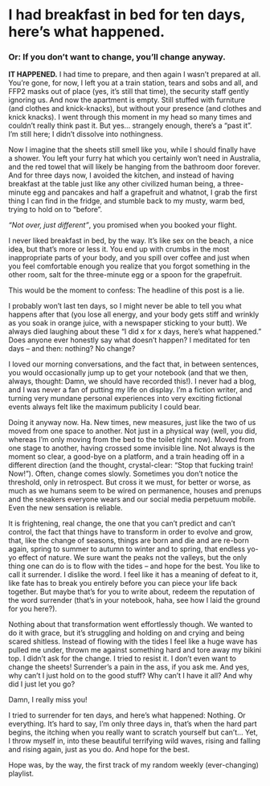 # I had breakfast in bed for ten days, here’s what happened. 
### Or: If you don’t want to change, you’ll change anyway.

**IT HAPPENED.** I had time to prepare, and then again I wasn’t prepared at all. You’re gone, for now, I left you at a train station, tears and sobs and all, and FFP2 masks out of place (yes, it’s still that time), the security staff gently ignoring us. And now the apartment is empty. Still stuffed with furniture (and clothes and knick-knacks), but without your presence (and clothes and knick knacks). I went through this moment in my head so many times and couldn’t really think past it. But yes… strangely enough, there’s a “past it”. I’m still here; I didn’t dissolve into nothingness.  

Now I imagine that the sheets still smell like you, while I should finally have a shower. You left your furry hat which you certainly won’t need in Australia, and the red towel that will likely be hanging from the bathroom door forever. And for three days now, I avoided the kitchen, and instead of having breakfast at the table just like any other civilized human being, a three-minute egg and pancakes and half a grapefruit and whatnot, I grab the first thing I can find in the fridge, and stumble back to my musty, warm bed, trying to hold on to “before”. 

*“Not over, just different”*, you promised when you booked your flight. 

I never liked breakfast in bed, by the way. It’s like sex on the beach, a nice idea, but that’s more or less it. You end up with crumbs in the most inappropriate parts of your body, and you spill over coffee and just when you feel comfortable enough you realize that you forgot something in the other room, salt for the three-minute egg or a spoon for the grapefruit. 

This would be the moment to confess: The headline of this post is a lie. 

I probably won’t last ten days, so I might never be able to tell you what happens after that (you lose all energy, and your body gets stiff and wrinkly as you soak in orange juice, with a newspaper sticking to your butt). We always died laughing about these “I did x for x days, here’s what happened.” Does anyone ever honestly say what doesn’t happen? I meditated for ten days – and then: nothing? No change? 

I loved our morning conversations, and the fact that, in between sentences, you would occasionally jump up to get your notebook (and that we then, always, thought: Damn, we should have recorded this!). I never had a blog, and I was never a fan of putting my life on display. I’m a fiction writer, and turning very mundane personal experiences into very exciting fictional events always felt like the maximum publicity I could bear. 

Doing it anyway now. Ha. New times, new measures, just like the two of us moved from one space to another. Not just in a physical way (well, you did, whereas I’m only moving from the bed to the toilet right now). Moved from one stage to another, having crossed some invisible line. Not always is the moment so clear, a good-bye on a platform, and a train heading off in a different direction (and the thought, crystal-clear: “Stop that fucking train! Now!”). Often, change comes slowly. Sometimes you don’t notice the threshold, only in retrospect. But cross it we must, for better or worse, as much as we humans seem to be wired on permanence, houses and prenups and the sneakers everyone wears and our social media perpetuum mobile. Even the new sensation is reliable. 

It is frightening, real change, the one that you can’t predict and can’t control, the fact that things have to transform in order to evolve and grow, that, like the change of seasons, things are born and die and are re-born again, spring to summer to autumn to winter and to spring, that endless yo-yo effect of nature. We sure want the peaks not the valleys, but the only thing one can do is to flow with the tides – and hope for the best. You like to call it surrender. I dislike the word. I feel like it has a meaning of defeat to it, like fate has to break you entirely before you can piece your life back together. But maybe that’s for you to write about, redeem the reputation of the word surrender (that’s in your notebook, haha, see how I laid the ground for you here?).

Nothing about that transformation went effortlessly though. We wanted to do it with grace, but it’s struggling and holding on and crying and being scared shitless. Instead of flowing with the tides I feel like a huge wave has pulled me under, thrown me against something hard and tore away my bikini top. I didn’t ask for the change. I tried to resist it. I don’t even want to change the sheets! Surrender’s a pain in the ass, if you ask me. And yes, why can’t I just hold on to the good stuff? Why can’t I have it all? And why did I just let you go?

Damn, I really miss you!

I tried to surrender for ten days, and here’s what happened: Nothing. Or everything. It’s hard to say, I’m only three days in, that’s when the hard part begins, the itching when you really want to scratch yourself but can’t… Yet, I throw myself in, into these beautiful terrifying wild waves, rising and falling and rising again, just as you do. And hope for the best. 

Hope was, by the way, the first track of my random weekly (ever-changing) playlist. 

